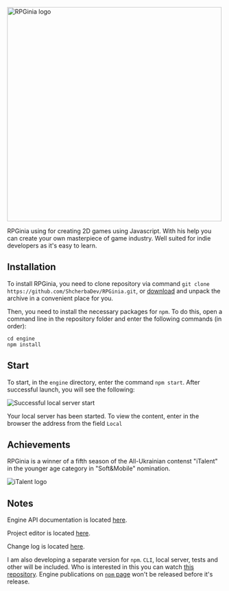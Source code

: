 <img src="https://camo.githubusercontent.com/b529c1ef9225dae56457d17f7a3069d61036c921/68747470733a2f2f73686368657262616465762e6769746875622e696f2f696d616765732f525047696e69612532306c6f676f25323066756c6c2e706e67" alt="RPGinia logo" data-canonical-src="https://shcherbadev.github.io/images/RPGinia%20logo%20full.png" width="500">

RPGinia using for creating 2D games using Javascript. With his help you can create your own masterpiece of game industry. Well suited for indie developers as it's easy to learn.

## Installation
To install RPGinia, you need to clone repository via command `git clone https://github.com/ShcherbaDev/RPGinia.git`, or [download](https://codeload.github.com/ShcherbaDev/RPGinia/zip/master) and unpack the archive in a convenient place for you.

Then, you need to install the necessary packages for `npm`. To do this, open a command line in the repository folder and enter the following commands (in order):
```
cd engine
npm install
```

## Start
To start, in the `engine` directory, enter the command `npm start`. After successful launch, you will see the following:

![Successful local server start](https://i.imgur.com/rG0jHkx.jpg)

Your local server has been started. To view the content, enter in the browser the address from the field `Local`

## Achievements
RPGinia is a winner of a fifth season of the All-Ukrainian contenst "iTalent" in the younger age category in "Soft&Mobile" nomination.

![iTalent logo](https://italent.org.ua/wp-content/uploads/2019/04/italent_logo_version_black.svg)

## Notes
Engine API documentation is located [here](https://shcherbadev.github.io/rpginia/docs/api/index.html).

Project editor is located [here](https://github.com/ShcherbaDev/RPGinia/blob/master/project-editor).

Change log is located [here](https://github.com/ShcherbaDev/RPGinia/blob/master/CHANGELOG.md).

I am also developing a separate version for `npm`. `CLI`, local server, tests and other will be included. Who is interested in this you can watch [this repository](https://github.com/ShcherbaDev/rpginia-npm). Engine publications on [`npm` page](https://www.npmjs.com/package/rpginia) won't be released before it's release.

